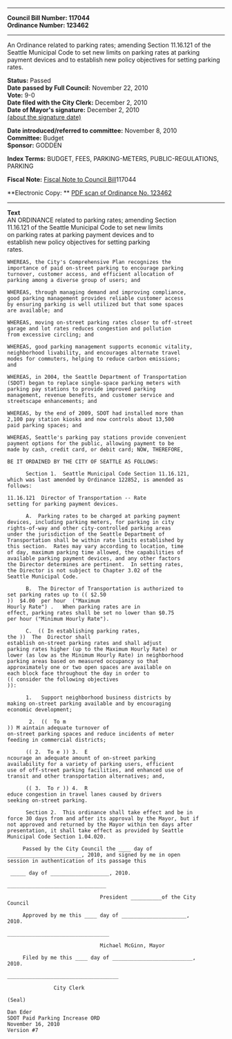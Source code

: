 * * * * *  
  
**Council Bill Number: [](#h0)[](#h2)117044**   
**Ordinance Number: 123462**  
  
* * * * *  
  
An Ordinance related to parking rates; amending Section 11.16.121 of the Seattle Municipal Code to set new limits on parking rates at parking payment devices and to establish new policy objectives for setting parking rates.  
  
**Status:** Passed   
**Date passed by Full Council:** November 22, 2010   
**Vote:** 9-0   
**Date filed with the City Clerk:** December 2, 2010   
**Date of Mayor's signature:** December 2, 2010   
[(about the signature date)](/~public/approvaldate.htm)   
  
  
**Date introduced/referred to committee:** November 8, 2010   
**Committee:** Budget   
**Sponsor:** GODDEN   
  
**Index Terms:** BUDGET, FEES, PARKING-METERS, PUBLIC-REGULATIONS, PARKING  
  
**Fiscal Note:** [Fiscal Note to Council Bill](http://clerk.seattle.gov/~public/fnote/117044.htm)[](#h1)[](#h3)117044  
  
**Electronic Copy: ** [PDF scan of Ordinance No. 123462](/~archives/Ordinances/Ord_123462.pdf)  
  
* * * * *  
  
**Text**  
    AN ORDINANCE related to parking rates; amending Section  
    11.16.121 of the Seattle Municipal Code to set new limits  
    on parking rates at parking payment devices and to  
    establish new policy objectives for setting parking  
    rates.  
  
    WHEREAS, the City's Comprehensive Plan recognizes the  
    importance of paid on-street parking to encourage parking  
    turnover, customer access, and efficient allocation of  
    parking among a diverse group of users; and  
  
    WHEREAS, through managing demand and improving compliance,  
    good parking management provides reliable customer access  
    by ensuring parking is well utilized but that some spaces  
    are available; and  
  
    WHEREAS, moving on-street parking rates closer to off-street  
    garage and lot rates reduces congestion and pollution  
    from excessive circling; and  
  
    WHEREAS, good parking management supports economic vitality,  
    neighborhood livability, and encourages alternate travel  
    modes for commuters, helping to reduce carbon emissions;  
    and  
  
    WHEREAS, in 2004, the Seattle Department of Transportation  
    (SDOT) began to replace single-space parking meters with  
    parking pay stations to provide improved parking  
    management, revenue benefits, and customer service and  
    streetscape enhancements; and  
  
    WHEREAS, by the end of 2009, SDOT had installed more than  
    2,100 pay station kiosks and now controls about 13,500  
    paid parking spaces; and  
  
    WHEREAS, Seattle's parking pay stations provide convenient  
    payment options for the public, allowing payment to be  
    made by cash, credit card, or debit card; NOW, THEREFORE,  
  
    BE IT ORDAINED BY THE CITY OF SEATTLE AS FOLLOWS:  
  
          Section 1.  Seattle Municipal Code Section 11.16.121,  
    which was last amended by Ordinance 122852, is amended as  
    follows:  
  
    11.16.121  Director of Transportation -- Rate  
    setting for parking payment devices.  
  
          A.  Parking rates to be charged at parking payment  
    devices, including parking meters, for parking in city  
    rights-of-way and other city-controlled parking areas  
    under the jurisdiction of the Seattle Department of  
    Transportation shall be within rate limits established by  
    this section.  Rates may vary according to location, time  
    of day, maximum parking time allowed, the capabilities of  
    available parking payment devices, and any other factors  
    the Director determines are pertinent.  In setting rates,  
    the Director is not subject to Chapter 3.02 of the  
    Seattle Municipal Code.  
  
          B.  The Director of Transportation is authorized to  
    set parking rates up to (( $2.50  
    ))  $4.00  per hour  ("Maximum  
    Hourly Rate") .   When parking rates are in  
    effect, parking rates shall be set no lower than $0.75  
    per hour ("Minimum Hourly Rate").   
  
          C.  (( In establishing parking rates,  
    the ))  The  Director shall   
    establish on-street parking rates and shall adjust  
    parking rates higher (up to the Maximum Hourly Rate) or  
    lower (as low as the Minimum Hourly Rate) in neighborhood  
    parking areas based on measured occupancy so that  
    approximately one or two open spaces are available on  
    each block face throughout the day in order to   
    (( consider the following objectives  
    )):  
  
          1.   Support neighborhood business districts by  
    making on-street parking available and by encouraging  
    economic development;   
  
           2.  ((  To m  
    )) M aintain adequate turnover of  
    on-street parking spaces and reduce incidents of meter  
    feeding in commercial districts;  
  
          (( 2.  To e )) 3.  E  
    ncourage an adequate amount of on-street parking  
    availability for a variety of parking users, efficient  
    use of off-street parking facilities, and enhanced use of  
    transit and other transportation alternatives; and,  
  
          (( 3.  To r )) 4.  R  
    educe congestion in travel lanes caused by drivers  
    seeking on-street parking.  
  
          Section 2.  This ordinance shall take effect and be in  
    force 30 days from and after its approval by the Mayor, but if  
    not approved and returned by the Mayor within ten days after  
    presentation, it shall take effect as provided by Seattle  
    Municipal Code Section 1.04.020.  
  
         Passed by the City Council the ____ day of  
    ________________________, 2010, and signed by me in open  
    session in authentication of its passage this  
  
     _____ day of ___________________, 2010.  
  
    ________________________________  
  
                                  President __________of the City  
    Council  
  
         Approved by me this ____ day of _____________________,  
    2010.  
  
    _________________________________  
  
                                  Michael McGinn, Mayor  
  
         Filed by me this ____ day of __________________________,  
    2010.  
  
    ____________________________________  
  
                   City Clerk  
  
    (Seal)  
  
    Dan Eder  
    SDOT Paid Parking Increase ORD  
    November 16, 2010  
    Version #7  
